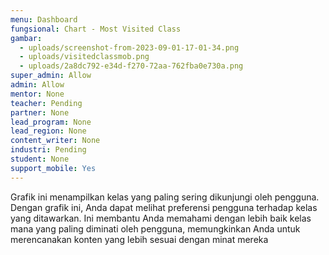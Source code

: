 ```yaml
---
menu: Dashboard
fungsional: Chart - Most Visited Class
gambar:
  - uploads/screenshot-from-2023-09-01-17-01-34.png
  - uploads/visitedclassmob.png
  - uploads/2a8dc792-e34d-f270-72aa-762fba0e730a.png
super_admin: Allow
admin: Allow
mentor: None
teacher: Pending
partner: None
lead_program: None
lead_region: None
content_writer: None
industri: Pending
student: None
support_mobile: Yes
---
```

Grafik ini menampilkan kelas yang paling sering dikunjungi oleh pengguna. Dengan grafik ini, Anda dapat melihat preferensi pengguna terhadap kelas yang ditawarkan. Ini membantu Anda memahami dengan lebih baik kelas mana yang paling diminati oleh pengguna, memungkinkan Anda untuk merencanakan konten yang lebih sesuai dengan minat mereka
